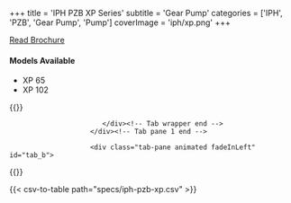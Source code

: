 +++
title = 'IPH PZB XP Series'
subtitle = 'Gear Pump'
categories = ['IPH', 'PZB', 'Gear Pump', 'Pump']
coverImage = 'iph/xp.png'
+++

[Read Brochure](https://iph.it/wp-content/uploads/2024/02/Gear-Pumps-Catalogue.pdf)

#### Models Available

* XP 65
* XP 102

{{<renderer>}}

</div>
                              </div><!-- Service 1 end -->

                           </div><!-- Tab wrapper end -->
                        </div><!-- Tab pane 1 end -->

                        <div class="tab-pane animated fadeInLeft" id="tab_b">
{{</renderer>}}

{{< csv-to-table path="specs/iph-pzb-xp.csv" >}}
